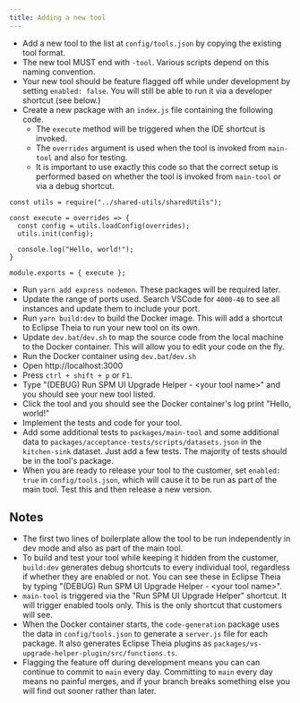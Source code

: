 ```yaml
---
title: Adding a new tool
---
```


- Add a new tool to the list at `config/tools.json` by copying the existing tool format.
- The new tool MUST end with `-tool`. Various scripts depend on this naming convention.
- Your new tool should be feature flagged off while under development by setting `enabled: false`. You will still be able to run it via a developer shortcut (see below.)
- Create a new package with an `index.js` file containing the following code.
    - The `execute` method will be triggered when the IDE shortcut is invoked.
    - The `overrides` argument is used when the tool is invoked from `main-tool` and also for testing.
    - It is important to use exactly this code so that the correct setup is performed based on whether the tool is invoked from `main-tool` or via a debug shortcut.

```
const utils = require("../shared-utils/sharedUtils");

const execute = overrides => {
  const config = utils.loadConfig(overrides);
  utils.init(config);

  console.log("Hello, world!");
}

module.exports = { execute };
```

- Run `yarn add express nodemon`. These packages will be required later.
- Update the range of ports used. Search VSCode for `4000-40` to see all instances and update them to include your port.
- Run `yarn build:dev` to build the Docker image. This will add a shortcut to Eclipse Theia to run your new tool on its own.
- Update `dev.bat`/`dev.sh` to map the source code from the local machine to the Docker container. This will allow you to edit your code on the fly.
- Run the Docker container using `dev.bat`/`dev.sh`
- Open http://localhost:3000
- Press `ctrl + shift + p` or `F1`.
- Type "(DEBUG) Run SPM UI Upgrade Helper - &lt;your tool name&gt;" and you should see your new tool listed.
- Click the tool and you should see the Docker container's log print "Hello, world!"
- Implement the tests and code for your tool.
- Add some additional tests to `packages/main-tool` and some additional data to `packages/acceptance-tests/scripts/datasets.json` in the `kitchen-sink` dataset. Just add a few tests. The majority of tests should be in the tool's package.
- When you are ready to release your tool to the customer, set `enabled: true` in `config/tools.json`, which will cause it to be run as part of the main tool. Test this and then release a new version.

## Notes

- The first two lines of boilerplate allow the tool to be run independently in dev mode and also as part of the main tool.
- To build and test your tool while keeping it hidden from the customer, `build:dev` generates debug shortcuts to every individual tool, regardless if whether they are enabled or not. You can see these in Eclipse Theia by typing "(DEBUG) Run SPM UI Upgrade Helper - &lt;your tool name&gt;".
- `main-tool` is triggered via the "Run SPM UI Upgrade Helper" shortcut. It will trigger enabled tools only. This is the only shortcut that customers will see.
- When the Docker container starts, the `code-generation` package uses the data in `config/tools.json` to generate a `server.js` file for each package. It also generates Eclipse Theia plugins as `packages/vs-upgrade-helper-plugin/src/functions.ts`.
- Flagging the feature off during development means you can can continue to commit to `main` every day. Committing to `main` every day means no painful merges, and if your branch breaks something else you will find out sooner rather than later.
